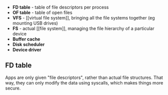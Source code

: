 - **FD table** - table of file descriptors per process
- **OF table** - table of open files
- **VFS** - [[virtual file system]], bringing all the file systems together (eg mounting USB drives)
- **FS** - actual [[file system]], managing the file hierarchy of a particular device
- **Buffer cache**
- **Disk scheduler**
- **Device driver**


## FD table
Apps are only given "file descriptors", rather than actual file structures. That way, they can only modify the data using syscalls, which makes things more secure.
